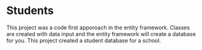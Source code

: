 # Students

This project was a code first apporoach in the entity framework.
Classes are created with data input and the entity framework will create a database for you.
This project created a student database for a school.
